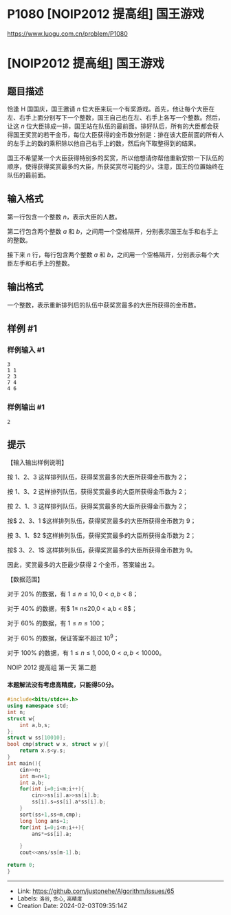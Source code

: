 # P1080 [NOIP2012 提高组] 国王游戏

https://www.luogu.com.cn/problem/P1080
# [NOIP2012 提高组] 国王游戏

## 题目描述

恰逢 H 国国庆，国王邀请 $n$ 位大臣来玩一个有奖游戏。首先，他让每个大臣在左、右手上面分别写下一个整数，国王自己也在左、右手上各写一个整数。然后，让这 $n$ 位大臣排成一排，国王站在队伍的最前面。排好队后，所有的大臣都会获得国王奖赏的若干金币，每位大臣获得的金币数分别是：排在该大臣前面的所有人的左手上的数的乘积除以他自己右手上的数，然后向下取整得到的结果。

国王不希望某一个大臣获得特别多的奖赏，所以他想请你帮他重新安排一下队伍的顺序，使得获得奖赏最多的大臣，所获奖赏尽可能的少。注意，国王的位置始终在队伍的最前面。

## 输入格式

第一行包含一个整数 $n$，表示大臣的人数。

第二行包含两个整数 $a$ 和 $b$，之间用一个空格隔开，分别表示国王左手和右手上的整数。

接下来 $n$ 行，每行包含两个整数 $a$ 和 $b$，之间用一个空格隔开，分别表示每个大臣左手和右手上的整数。

## 输出格式

一个整数，表示重新排列后的队伍中获奖赏最多的大臣所获得的金币数。

## 样例 #1

### 样例输入 #1

```
3 
1 1 
2 3 
7 4 
4 6
```

### 样例输出 #1

```
2
```

## 提示

【输入输出样例说明】

按 $1$、$2$、$3$ 这样排列队伍，获得奖赏最多的大臣所获得金币数为 $2$；

按 $1$、$3$、$2$ 这样排列队伍，获得奖赏最多的大臣所获得金币数为 $2$；

按 $2$、$1$、$3$ 这样排列队伍，获得奖赏最多的大臣所获得金币数为 $2$；

按$ 2$、$3$、$1 $这样排列队伍，获得奖赏最多的大臣所获得金币数为 $9$；

按 $3$、$1$、$2 $这样排列队伍，获得奖赏最多的大臣所获得金币数为 $2$；  

按$ 3$、$2$、$1$ 这样排列队伍，获得奖赏最多的大臣所获得金币数为 $9$。

因此，奖赏最多的大臣最少获得 $2$ 个金币，答案输出 $2$。


 
【数据范围】

对于 $20\%$ 的数据，有 $1≤ n≤ 10,0 < a,b < 8$；

对于 $40\%$ 的数据，有$ 1≤ n≤20,0 < a,b < 8$；

对于 $60\%$ 的数据，有 $1≤ n≤100$；

对于 $60\%$ 的数据，保证答案不超过 $10^9$；

对于 $100\%$ 的数据，有 $1 ≤ n ≤1,000,0 < a,b < 10000$。


NOIP 2012 提高组 第一天 第二题
#### 本题解法没有考虑高精度，只能得50分。
```c++
#include<bits/stdc++.h>
using namespace std;
int n;
struct w{
	int a,b,s;
}; 
struct w ss[10010];
bool cmp(struct w x, struct w y){
	return x.s<y.s;
}
int main(){
	cin>>n;
	int m=n+1;
	int a,b;
	for(int i=0;i<m;i++){
		cin>>ss[i].a>>ss[i].b;
		ss[i].s=ss[i].a*ss[i].b;
	}
	sort(ss+1,ss+m,cmp);
	long long ans=1;
	for(int i=0;i<n;i++){
		ans*=ss[i].a;

	}
	cout<<ans/ss[m-1].b;

return 0;
}
```

---

* Link: https://github.com/justonehe/Algorithm/issues/65
* Labels: `洛谷`, `贪心`, `高精度`
* Creation Date: 2024-02-03T09:35:14Z
